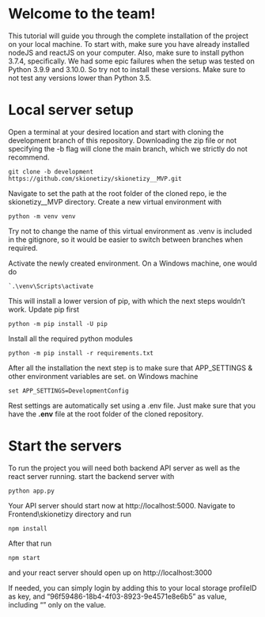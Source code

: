 # Welcome to the team!

This tutorial will guide you through the complete installation of the project on your local machine. To start with, make sure you have already installed nodeJS and reactJS on your computer. Also, make sure to install python 3.7.4, specifically. We had some epic failures when the setup was tested on Python 3.9.9 and 3.10.0. So try not to install these versions. Make sure to not test any versions lower than Python 3.5.

# Local server setup

Open a terminal at your desired location and start with cloning the development branch of this repository. Downloading the zip file or not specifying the -b flag will clone the main branch, which we strictly do not recommend.

    git clone -b development https://github.com/skionetizy/skionetizy__MVP.git
Navigate to set the path at the root folder of the cloned repo, ie the skionetizy__MVP directory. Create a new virtual environment with

    python -m venv venv
Try not to change the name of this virtual environment as .venv is included in the gitignore, so it would be easier to switch between branches when required.

Activate the newly created environment. On a Windows machine, one would do

    `.\venv\Scripts\activate
This will install a lower version of pip, with which the next steps wouldn’t work. Update pip first

    python -m pip install -U pip

Install all the required python modules

    python -m pip install -r requirements.txt
  
  After all the installation the next step is to make sure that APP_SETTINGS & other environment variables are set. on Windows machine

    set APP_SETTINGS=DevelopmentConfig

Rest settings are automatically set using a .env file. Just make sure that you have the **.env** file at the root folder of the cloned repository.

# Start the servers

To run the project you will need both backend API server as well as the react server running.
start the backend server with

    python app.py
Your API server should start now at  http://localhost:5000. Navigate to Frontend\skionetizy directory and run

    npm install
After that run

    npm start

and your react server should open up on http://localhost:3000

If needed, you can simply login by adding this to your local storage profileID as key, and “96f59486-18b4-4f03-8923-9e4571e8e6b5” as value, including “” only on the value.

